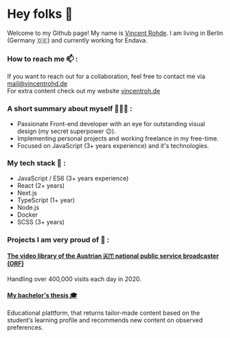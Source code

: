 # Hey folks 👋

Welcome to my Github page! My name is [Vincent Rohde](https://vincentroh.de/). I am living in Berlin (Germany 🇩🇪) and currently working for Endava.

### How to reach me 📫 :

If you want to reach out for a collaboration, feel free to contact me via [mail@vincentrohd.de](mailto:mail@vincentrohd.de) <br>
For extra content check out my website [vincentroh.de](https://vincentroh.de/)

### A short summary about myself 👨🏻‍💻 :

- Passionate Front-end developer with an eye for outstanding visual design (my secret superpower 😉). 
- Implementing personal projects and working freelance in my free-time. 
- Focused on JavaScript (3+ years experience) and it's technologies.

### My tech stack 🧬 :
- JavaScript / ES6 (3+ years experience) 
- React (2+ years)
- Next.js
- TypeScript (1+ year)
- Node.js 
- Docker 
- SCSS (3+ years)

### Projects I am very proud of 💖 :

#### [The video library of the Austrian 🇦🇹 national public service broadcaster (ORF)](https://tvthek.orf.at/)
Handling over 400,000 visits each day in 2020.

#### [My bachelor's thesis 🎓](https://github.com/vincentrohde/bachelor)
Educational plattform, that returns tailor-made content based on the student‘s learning profile and recommends new content on observed preferences.
